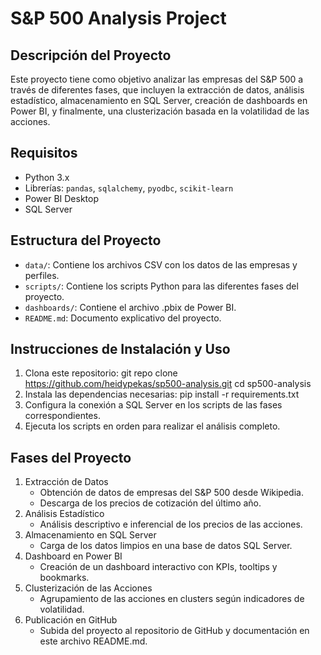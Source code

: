 # S&P 500 Analysis Project

## Descripción del Proyecto
Este proyecto tiene como objetivo analizar las empresas del S&P 500 a
través de diferentes fases, que incluyen la extracción de datos, análisis
estadístico, almacenamiento en SQL Server, creación de dashboards en
Power BI, y finalmente, una clusterización basada en la volatilidad de las
acciones.

## Requisitos
- Python 3.x
- Librerías: `pandas`, `sqlalchemy`, `pyodbc`, `scikit-learn`
- Power BI Desktop
- SQL Server

## Estructura del Proyecto
- `data/`: Contiene los archivos CSV con los datos de las empresas y perfiles.
- `scripts/`: Contiene los scripts Python para las diferentes fases del proyecto.
- `dashboards/`: Contiene el archivo .pbix de Power BI.
- `README.md`: Documento explicativo del proyecto.

## Instrucciones de Instalación y Uso
1. Clona este repositorio:
    git repo clone https://github.com/heidypekas/sp500-analysis.git
    cd sp500-analysis
2. Instala las dependencias necesarias:
    pip install -r requirements.txt
3. Configura la conexión a SQL Server en los scripts de las fases correspondientes.
4. Ejecuta los scripts en orden para realizar el análisis completo.

## Fases del Proyecto
1. Extracción de Datos
    * Obtención de datos de empresas del S&P 500 desde Wikipedia.
    * Descarga de los precios de cotización del último año.
2. Análisis Estadístico
    * Análisis descriptivo e inferencial de los precios de las acciones.
3. Almacenamiento en SQL Server
    * Carga de los datos limpios en una base de datos SQL Server.
4. Dashboard en Power BI
    * Creación de un dashboard interactivo con KPIs, tooltips y bookmarks.
5. Clusterización de las Acciones
    * Agrupamiento de las acciones en clusters según indicadores de volatilidad.
6. Publicación en GitHub
    * Subida del proyecto al repositorio de GitHub y documentación en este archivo README.md.